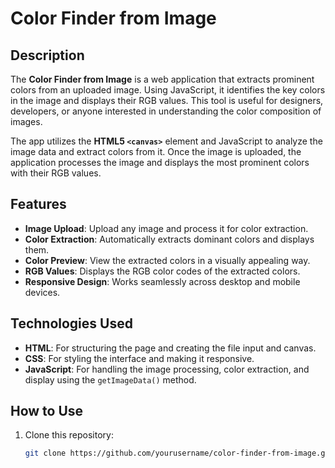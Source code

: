 # Color Finder from Image

## Description

The **Color Finder from Image** is a web application that extracts prominent colors from an uploaded image. Using JavaScript, it identifies the key colors in the image and displays their RGB values. This tool is useful for designers, developers, or anyone interested in understanding the color composition of images.

The app utilizes the **HTML5 `<canvas>`** element and JavaScript to analyze the image data and extract colors from it. Once the image is uploaded, the application processes the image and displays the most prominent colors with their RGB values.

## Features

- **Image Upload**: Upload any image and process it for color extraction.
- **Color Extraction**: Automatically extracts dominant colors and displays them.
- **Color Preview**: View the extracted colors in a visually appealing way.
- **RGB Values**: Displays the RGB color codes of the extracted colors.
- **Responsive Design**: Works seamlessly across desktop and mobile devices.

## Technologies Used

- **HTML**: For structuring the page and creating the file input and canvas.
- **CSS**: For styling the interface and making it responsive.
- **JavaScript**: For handling the image processing, color extraction, and display using the `getImageData()` method.

## How to Use

1. Clone this repository:
   ```bash
   git clone https://github.com/yourusername/color-finder-from-image.git
